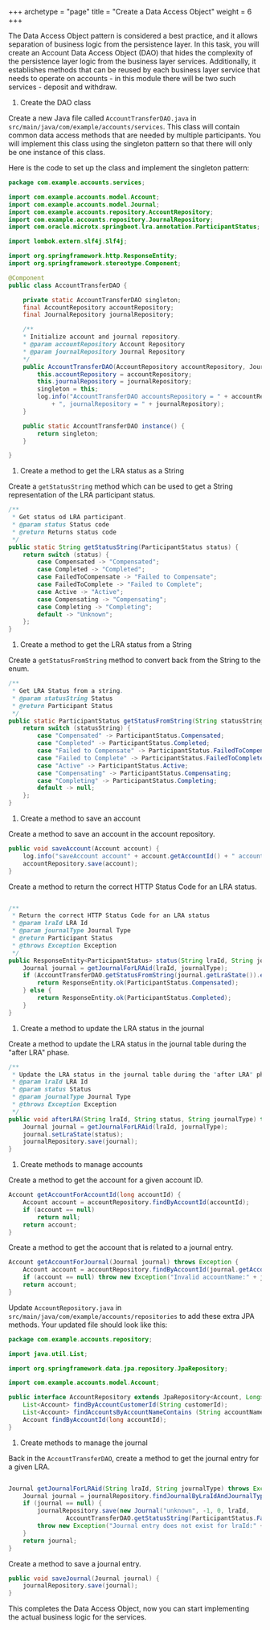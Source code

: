 +++
archetype = "page"
title = "Create a Data Access Object"
weight = 6
+++

The Data Access Object pattern is considered a best practice, and it allows separation of business logic from the persistence layer. In this task, you will create an Account Data Access Object (DAO) that hides the complexity of the persistence layer logic from the business layer services. Additionally, it establishes methods that can be reused by each business layer service that needs to operate on accounts - in this module there will be two such services - deposit and withdraw.

1. Create the DAO class

  Create a new Java file called `AccountTransferDAO.java` in `src/main/java/com/example/accounts/services`.  This class will contain common data access methods that are needed by multiple participants.  You will implement this class using the singleton pattern so that there will only be one instance of this class.

  Here is the code to set up the class and implement the singleton pattern:

```java
package com.example.accounts.services;

import com.example.accounts.model.Account;
import com.example.accounts.model.Journal;
import com.example.accounts.repository.AccountRepository;
import com.example.accounts.repository.JournalRepository;
import com.oracle.microtx.springboot.lra.annotation.ParticipantStatus;

import lombok.extern.slf4j.Slf4j;

import org.springframework.http.ResponseEntity;
import org.springframework.stereotype.Component;

@Component
public class AccountTransferDAO {

    private static AccountTransferDAO singleton;
    final AccountRepository accountRepository;
    final JournalRepository journalRepository;

    /**
    * Initialize account and journal repository.
    * @param accountRepository Account Repository
    * @param journalRepository Journal Repository
    */
    public AccountTransferDAO(AccountRepository accountRepository, JournalRepository journalRepository) {
        this.accountRepository = accountRepository;
        this.journalRepository = journalRepository;
        singleton = this;
        log.info("AccountTransferDAO accountsRepository = " + accountRepository 
            + ", journalRepository = " + journalRepository);
    }

    public static AccountTransferDAO instance() {
        return singleton;
    }

}
```

1. Create a method to get the LRA status as a String

  Create a `getStatusString` method which can be used to get a String representation of the LRA participant status.

```java
/**
 * Get status od LRA participant.
 * @param status Status code
 * @return Returns status code
 */
public static String getStatusString(ParticipantStatus status) {
    return switch (status) {
        case Compensated -> "Compensated";
        case Completed -> "Completed";
        case FailedToCompensate -> "Failed to Compensate";
        case FailedToComplete -> "Failed to Complete";
        case Active -> "Active";
        case Compensating -> "Compensating";
        case Completing -> "Completing";
        default -> "Unknown";
    };
}
```

1. Create a method to get the LRA status from a String

  Create a `getStatusFromString` method to convert back from the String to the enum.

```java
/**
 * Get LRA Status from a string.
 * @param statusString Status
 * @return Participant Status
 */
public static ParticipantStatus getStatusFromString(String statusString) {
    return switch (statusString) {
        case "Compensated" -> ParticipantStatus.Compensated;
        case "Completed" -> ParticipantStatus.Completed;
        case "Failed to Compensate" -> ParticipantStatus.FailedToCompensate;
        case "Failed to Complete" -> ParticipantStatus.FailedToComplete;
        case "Active" -> ParticipantStatus.Active;
        case "Compensating" -> ParticipantStatus.Compensating;
        case "Completing" -> ParticipantStatus.Completing;
        default -> null;
    };
}
```

1. Create a method to save an account

  Create a method to save an account in the account repository.

```java
public void saveAccount(Account account) {
    log.info("saveAccount account" + account.getAccountId() + " account" + account.getAccountBalance());
    accountRepository.save(account);
}
```

  Create a method to return the correct HTTP Status Code for an LRA status.

```java

/**
 * Return the correct HTTP Status Code for an LRA status
 * @param lraId LRA Id
 * @param journalType Journal Type
 * @return Participant Status
 * @throws Exception Exception
 */
public ResponseEntity<ParticipantStatus> status(String lraId, String journalType) throws Exception {
    Journal journal = getJournalForLRAid(lraId, journalType);
    if (AccountTransferDAO.getStatusFromString(journal.getLraState()).equals(ParticipantStatus.Compensated)) {
        return ResponseEntity.ok(ParticipantStatus.Compensated);
    } else {
        return ResponseEntity.ok(ParticipantStatus.Completed);
    }
}

```

1. Create a method to update the LRA status in the journal

  Create a method to update the LRA status in the journal table during the "after LRA" phase.

```java
/**
 * Update the LRA status in the journal table during the "after LRA" phase.
 * @param lraId LRA Id
 * @param status Status
 * @param journalType Journal Type
 * @throws Exception Exception
 */
public void afterLRA(String lraId, String status, String journalType) throws Exception {
    Journal journal = getJournalForLRAid(lraId, journalType);
    journal.setLraState(status);
    journalRepository.save(journal);
}
```

1. Create methods to manage accounts

  Create a method to get the account for a given account ID.

```java
Account getAccountForAccountId(long accountId) {
    Account account = accountRepository.findByAccountId(accountId);
    if (account == null)
        return null;
    return account;
}
```

  Create a method to get the account that is related to a journal entry.

```java
Account getAccountForJournal(Journal journal) throws Exception {
    Account account = accountRepository.findByAccountId(journal.getAccountId());
    if (account == null) throw new Exception("Invalid accountName:" + journal.getAccountId());
    return account;
}
```

  Update `AccountRepository.java` in `src/main/java/com/example/accounts/repositories` to add these extra JPA methods.  Your updated file should look like this:

```java
package com.example.accounts.repository;

import java.util.List;

import org.springframework.data.jpa.repository.JpaRepository;

import com.example.accounts.model.Account;

public interface AccountRepository extends JpaRepository<Account, Long> {   
    List<Account> findByAccountCustomerId(String customerId); 
    List<Account> findAccountsByAccountNameContains (String accountName);
    Account findByAccountId(long accountId);
}
```

1. Create methods to manage the journal

  Back in the `AccountTransferDAO`, create a method to get the journal entry for a given LRA.

```java

Journal getJournalForLRAid(String lraId, String journalType) throws Exception {
    Journal journal = journalRepository.findJournalByLraIdAndJournalType(lraId, journalType);
    if (journal == null) {
        journalRepository.save(new Journal("unknown", -1, 0, lraId,
                AccountTransferDAO.getStatusString(ParticipantStatus.FailedToComplete)));
        throw new Exception("Journal entry does not exist for lraId:" + lraId);
    }
    return journal;
}
```

  Create a method to save a journal entry.

```java
public void saveJournal(Journal journal) {
    journalRepository.save(journal);
}

```

   This completes the Data Access Object, now you can start implementing the actual business logic for the services.

